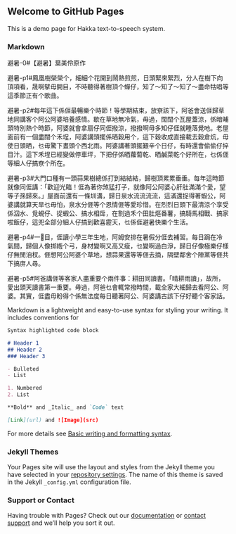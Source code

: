 ## Welcome to GitHub Pages

This is a demo page for Hakka text-to-speech system.

### Markdown

避暑-0#【避暑】葉美伶原作

避暑-p1#鳳凰樹榮榮个，細細个花開到鬧熱煎煎，日頭緊來緊烈，分人在樹下向頂項看，晟啊擘毋開目，不時聽得著樹頂个蟬仔，知了～知了～知了～盡命牯唱等這季節正有个歌曲。

避暑-p2#每年這下係𠊎最暢樂个時節！等學期結束，放尞該下，阿爸會送𠊎歸草地同講客个阿公阿婆培養感情。歇在草地無冷氣，毋過，闊闊个瓦屋蓋涼，係暗晡頭特別熱个時節，阿婆就會拿扇仔同𠊎撥涼，撥撥啊毋多知仔𠊎就睡落覺吔。老屋面前有一個盡闊个禾埕，阿婆講頭擺係晒穀用个，這下穀收成直接載去穀倉炕，毋使日頭晒，乜毋驚下晝頭个西北雨。阿婆講著頭擺艱辛个日仔，有時還會偷偷仔捽目汁。這下禾埕已經變做停車坪，下把仔係晒蘿蔔乾、晒鹹菜乾个好所在，乜係𠊎等細人仔搞尞个所在。

避暑-p3#大門口種有一頭蒜果樹總係打到結結結，歸樹頂累累垂垂。每年這時節就像同𠊎講：「歡迎光臨！𠊎為著你煞猛打子，就像阿公阿婆心肝肚滿滿个愛，望等子孫歸來。」屋面前還有一條圳溝，歸日泉水流流流流，這滿還捉得著蝦公，阿婆講就算天旱乜毋怕，泉水分𠊎等个恩情𠊎等愛珍惜。在烈烈日頭下最清涼个享受係泅水、覓蜆仔、捉蝦公、搞水相戽，在割過禾个田肚熰番薯，搞騎馬相戰、搞家啦飯仔，這兜全部分細人仔搞到歡喜靂天，乜係𠊎避暑快樂个生活。

避暑-p4#一𥍉目，𠊎讀小學三年生吔，阿姆安排在暑假分𠊎去補習。每日跼在冷氣間，歸個人像挷緪个弓，身材變啊又高又瘦，乜變啊過白淨，歸日仔像極樂仔樣仔無閒洎杈。𠊎想阿公阿婆个草地，想蒜果還等等𠊎去摘，隔壁鄰舍个陣黨等𠊎共下搞庰人尋。

避暑-p5#阿爸講𠊎等客家人盡重要个兩件事：耕田同讀書。「晴耕雨讀」，故所，愛出頭天讀書第一重要。毋過，阿爸乜會輒常撥時間，載全家大細歸去看阿公、阿婆。其實，𠊎盡毋盼得个係無法度每日聽著阿公、阿婆講古該下仔好聽个客家話。




Markdown is a lightweight and easy-to-use syntax for styling your writing. It includes conventions for

```markdown
Syntax highlighted code block

# Header 1
## Header 2
### Header 3

- Bulleted
- List

1. Numbered
2. List

**Bold** and _Italic_ and `Code` text

[Link](url) and ![Image](src)
```

For more details see [Basic writing and formatting syntax](https://docs.github.com/en/github/writing-on-github/getting-started-with-writing-and-formatting-on-github/basic-writing-and-formatting-syntax).

### Jekyll Themes

Your Pages site will use the layout and styles from the Jekyll theme you have selected in your [repository settings](https://github.com/hippoEvan/HakkaSpeech.github.io/settings/pages). The name of this theme is saved in the Jekyll `_config.yml` configuration file.

### Support or Contact

Having trouble with Pages? Check out our [documentation](https://docs.github.com/categories/github-pages-basics/) or [contact support](https://support.github.com/contact) and we’ll help you sort it out.
